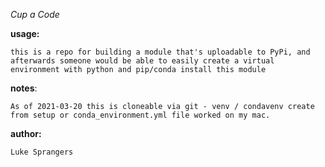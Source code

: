 _Cup a Code_

**usage:** 

    this is a repo for building a module that's uploadable to PyPi, and afterwards someone would be able to easily create a virtual environment with python and pip/conda install this module

**notes**: 

    As of 2021-03-20 this is cloneable via git - venv / condavenv create from setup or conda_environment.yml file worked on my mac. 

**author:**

    Luke Sprangers
